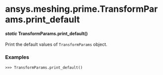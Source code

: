 # ansys.meshing.prime.TransformParams.print_default



#### *static* TransformParams.print_default()

Print the default values of `TransformParams` object.

### Examples

```pycon
>>> TransformParams.print_default()
```

<!-- !! processed by numpydoc !! -->
